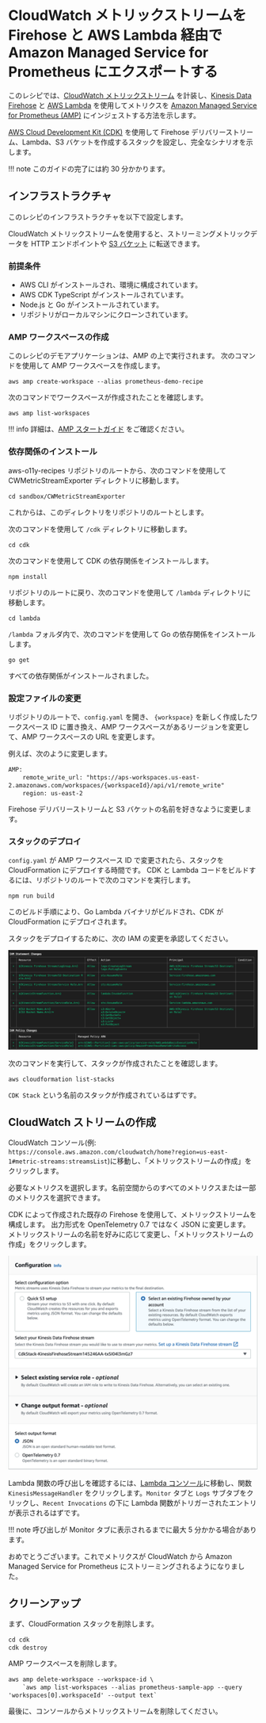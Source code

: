# CloudWatch メトリックストリームを Firehose と AWS Lambda 経由で Amazon Managed Service for Prometheus にエクスポートする

このレシピでは、[CloudWatch メトリックストリーム](https://console.aws.amazon.com/cloudwatch/home#metric-streams:streamsList) を計装し、[Kinesis Data Firehose](https://aws.amazon.com/kinesis/data-firehose/) と [AWS Lambda](https://aws.amazon.com/lambda) を使用してメトリクスを [Amazon Managed Service for Prometheus (AMP)](https://aws.amazon.com/prometheus/) にインジェストする方法を示します。

[AWS Cloud Development Kit (CDK)](https://aws.amazon.com/cdk/) を使用して Firehose デリバリーストリーム、Lambda、S3 バケットを作成するスタックを設定し、完全なシナリオを示します。

!!! note
    このガイドの完了には約 30 分かかります。

## インフラストラクチャ
このレシピのインフラストラクチャを以下で設定します。

CloudWatch メトリックストリームを使用すると、ストリーミングメトリックデータを HTTP エンドポイントや [S3 バケット](https://aws.amazon.com/s3) に転送できます。

### 前提条件

* AWS CLI がインストールされ、環境に構成されています。
* AWS CDK TypeScript がインストールされています。  
* Node.js と Go がインストールされています。
* リポジトリがローカルマシンにクローンされています。

### AMP ワークスペースの作成

このレシピのデモアプリケーションは、AMP の上で実行されます。
次のコマンドを使用して AMP ワークスペースを作成します。

```
aws amp create-workspace --alias prometheus-demo-recipe
```

次のコマンドでワークスペースが作成されたことを確認します。

```
aws amp list-workspaces
```

!!! info
    詳細は、[AMP スタートガイド](https://docs.aws.amazon.com/prometheus/latest/userguide/AMP-getting-started.html) をご確認ください。

### 依存関係のインストール

aws-o11y-recipes リポジトリのルートから、次のコマンドを使用して CWMetricStreamExporter ディレクトリに移動します。

```
cd sandbox/CWMetricStreamExporter
```

これからは、このディレクトリをリポジトリのルートとします。

次のコマンドを使用して `/cdk` ディレクトリに移動します。

```
cd cdk
```

次のコマンドを使用して CDK の依存関係をインストールします。

```
npm install
```

リポジトリのルートに戻り、次のコマンドを使用して `/lambda` ディレクトリに移動します。

```
cd lambda
```

`/lambda` フォルダ内で、次のコマンドを使用して Go の依存関係をインストールします。

```
go get
```

すべての依存関係がインストールされました。

### 設定ファイルの変更

リポジトリのルートで、`config.yaml` を開き、 `{workspace}` を新しく作成したワークスペース ID に置き換え、AMP ワークスペースがあるリージョンを変更して、AMP ワークスペースの URL を変更します。

例えば、次のように変更します。

```
AMP:
    remote_write_url: "https://aps-workspaces.us-east-2.amazonaws.com/workspaces/{workspaceId}/api/v1/remote_write"
    region: us-east-2
```

Firehose デリバリーストリームと S3 バケットの名前を好きなように変更します。

### スタックのデプロイ

`config.yaml` が AMP ワークスペース ID で変更されたら、スタックを CloudFormation にデプロイする時間です。
CDK と Lambda コードをビルドするには、リポジトリのルートで次のコマンドを実行します。

```
npm run build
```

このビルド手順により、Go Lambda バイナリがビルドされ、CDK が CloudFormation にデプロイされます。

スタックをデプロイするために、次の IAM の変更を承認してください。

![CDK をデプロイするときの IAM 変更のスクリーンショット](../images/cdk-amp-iam-changes.png)

次のコマンドを実行して、スタックが作成されたことを確認します。

```
aws cloudformation list-stacks
```

`CDK Stack` という名前のスタックが作成されているはずです。

## CloudWatch ストリームの作成

CloudWatch コンソール(例: `https://console.aws.amazon.com/cloudwatch/home?region=us-east-1#metric-streams:streamsList`)に移動し、「メトリックストリームの作成」をクリックします。

必要なメトリクスを選択します。名前空間からのすべてのメトリクスまたは一部のメトリクスを選択できます。

CDK によって作成された既存の Firehose を使用して、メトリックストリームを構成します。
出力形式を OpenTelemetry 0.7 ではなく JSON に変更します。
メトリックストリームの名前を好みに応じて変更し、「メトリックストリームの作成」をクリックします。

![Cloudwatch メトリックストリーム構成のスクリーンショット](../images/cloudwatch-metric-stream-configuration.png)

Lambda 関数の呼び出しを確認するには、[Lambda コンソール](https://console.aws.amazon.com/lambda/home)に移動し、関数 `KinesisMessageHandler` をクリックします。`Monitor` タブと `Logs` サブタブをクリックし、`Recent Invocations` の下に Lambda 関数がトリガーされたエントリが表示されるはずです。

!!! note
    呼び出しが Monitor タブに表示されるまでに最大 5 分かかる場合があります。
    
おめでとうございます。これでメトリクスが CloudWatch から Amazon Managed Service for Prometheus にストリーミングされるようになりました。

## クリーンアップ

まず、CloudFormation スタックを削除します。

```
cd cdk
cdk destroy
```

AMP ワークスペースを削除します。

```
aws amp delete-workspace --workspace-id \
    `aws amp list-workspaces --alias prometheus-sample-app --query 'workspaces[0].workspaceId' --output text`
```

最後に、コンソールからメトリックストリームを削除してください。
